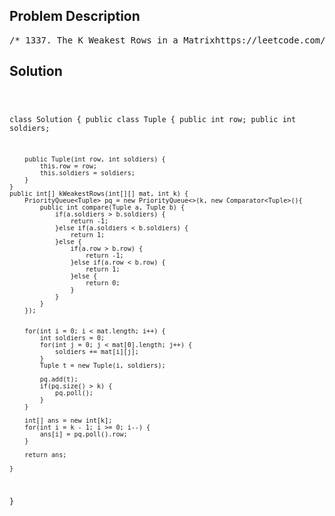 <!--
<style>
  body { font-family: Arial, sans-serif; }
  .container { max-width: 700px; margin: 0 auto; padding: 10px; }
  .comment-block { background-color: #f9f9f9; padding: 10px; border-left: 5px solid #ccc; overflow-wrap: break-word; white-space: pre-wrap; }
  .code-block { background-color: #f4f4f4; padding: 10px; border: 1px solid #ddd; overflow-wrap: break-word; white-space: pre-wrap; }
</style>
-->

<div class='container'>
<h2>Problem Description</h2>
<div class='comment-block'>
<pre>
/* 1337. The K Weakest Rows in a Matrixhttps://leetcode.com/problems/the-k-weakest-rows-in-a-matrix/You are given an m x n binary matrix mat of 1's (representing soldiers) and0's (representing civilians). The soldiers are positioned in front of thecivilians. That is, all the 1's will appear to the left of all the 0's ineach row.A row i is weaker than a row j if one of the following is true:The number of soldiers in row i is less than the number of soldiers in rowj.Both rows have the same number of soldiers and i < j.Return the indices of the k weakest rows in the matrix ordered from weakestto strongest.Example 1:Input: mat =[[1,1,0,0,0], [1,1,1,1,0], [1,0,0,0,0], [1,1,0,0,0], [1,1,1,1,1]],k = 3Output: [2,0,3]Explanation:The number of soldiers in each row is:- Row 0: 2- Row 1: 4- Row 2: 1- Row 3: 2- Row 4: 5The rows ordered from weakest to strongest are [2,0,3,1,4].Example 2:Input: mat =[[1,0,0,0], [1,1,1,1], [1,0,0,0], [1,0,0,0]],k = 2Output: [0,2]Explanation:The number of soldiers in each row is:- Row 0: 1- Row 1: 4- Row 2: 1- Row 3: 1The rows ordered from weakest to strongest are [0,2,3,1].Constraints:m == mat.lengthn == mat[i].length2 <= n, m <= 1001 <= k <= mmatrix[i][j] is either 0 or 1.*/</pre>
</div>

<h2>Solution</h2>
<div class='code-block'>
<pre><code class='language-java'>

class Solution {
    public class Tuple {
        public int row;
        public int soldiers;
        
        public Tuple(int row, int soldiers) {
            this.row = row;
            this.soldiers = soldiers;
        }
    }
    public int[] kWeakestRows(int[][] mat, int k) {
        PriorityQueue<Tuple> pq = new PriorityQueue<>(k, new Comparator<Tuple>(){
            public int compare(Tuple a, Tuple b) {
                if(a.soldiers > b.soldiers) {
                    return -1;
                }else if(a.soldiers < b.soldiers) {
                    return 1;
                }else {
                    if(a.row > b.row) {
                        return -1;
                    }else if(a.row < b.row) {
                        return 1;
                    }else {
                        return 0;
                    }
                }
            }
        });
        
        
        for(int i = 0; i < mat.length; i++) {
            int soldiers = 0;
            for(int j = 0; j < mat[0].length; j++) {
                soldiers += mat[i][j];
            }
            Tuple t = new Tuple(i, soldiers);
            
            pq.add(t);
            if(pq.size() > k) {
                pq.poll();
            }
        }
        
        int[] ans = new int[k];
        for(int i = k - 1; i >= 0; i--) {
            ans[i] = pq.poll().row;
        }
        
        return ans;
        
    }
}</code></pre>
</div>
</div>
